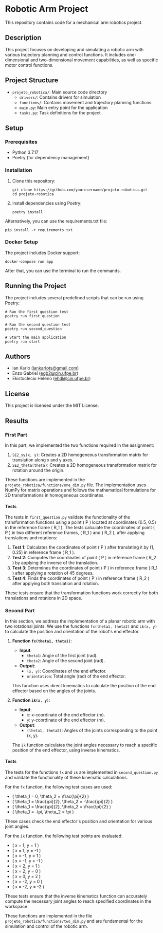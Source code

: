 # Robotic Arm Project

This repository contains code for a mechanical arm robotics project.

## Description

This project focuses on developing and simulating a robotic arm with various trajectory planning and control functions. It includes one-dimensional and two-dimensional movement capabilities, as well as specific motor control functions.

## Project Structure

- `projeto_robotica/`: Main source code directory
  - `drivers/`: Contains drivers for simulation
  - `functions/`: Contains movement and trajectory planning functions
  - `main.py`: Main entry point for the application
  - `tasks.py`: Task definitions for the project

## Setup

### Prerequisites

- Python 3.7.17
- Poetry (for dependency management)

### Installation

1. Clone this repository:
   ```
   git clone https://github.com/yourusername/projeto-robotica.git
   cd projeto-robotica
   ```

2. Install dependencies using Poetry:
   ```
   poetry install
   ```

Alternatively, you can use the requirements.txt file:
```
pip install -r requirements.txt
```

### Docker Setup

The project includes Docker support:

```
docker-compose run app
```

After that, you can use the terminal to run the commands.

## Running the Project

The project includes several predefined scripts that can be run using Poetry:

```
# Run the first question test
poetry run first_question

# Run the second question test
poetry run second_question

# Start the main application
poetry run start
```

## Authors

- Ian Karlo (iankarlots@gmail.com)
- Enzo Gabriel (egb2@cin.ufpe.br)
- Ekistoclecio Heleno (ehdl@cin.ufpe.br)

## License

This project is licensed under the MIT License.


## Results

### First Part
In this part, we implemented the two functions required in the assignment:

1. `SE2_xy(x, y)`: Creates a 2D homogeneous transformation matrix for translation along x and y axes.
2. `SE2_theta(theta)`: Creates a 2D homogeneous transformation matrix for rotation around the origin.

These functions are implemented in the `projeto_robotica/functions/one_dim.py` file. The implementation uses NumPy for matrix operations and follows the mathematical formulations for 2D transformations in homogeneous coordinates.

#### Tests
The tests in `first_question.py` validate the functionality of the transformation functions using a point \( P \) located at coordinates (0.5, 0.5) in the reference frame \( R_1 \). The tests calculate the coordinates of point \( P \) in two different reference frames, \( R_1 \) and \( R_2 \), after applying translations and rotations:

1. **Test 1**: Calculates the coordinates of point \( P \) after translating it by (1, 0.25) in reference frame \( R_1 \).
2. **Test 2**: Computes the coordinates of point \( P \) in reference frame \( R_2 \) by applying the inverse of the translation.
3. **Test 3**: Determines the coordinates of point \( P \) in reference frame \( R_1 \) after applying a rotation of 45 degrees.
4. **Test 4**: Finds the coordinates of point \( P \) in reference frame \( R_2 \) after applying both translation and rotation.

These tests ensure that the transformation functions work correctly for both translations and rotations in 2D space.

### Second Part
In this section, we address the implementation of a planar robotic arm with two rotational joints. We use the functions `fx(theta1, theta2)` and `ik(x, y)` to calculate the position and orientation of the robot's end effector.

1. **Function `fx(theta1, theta2)`**:
   - **Input**: 
     - `theta1`: Angle of the first joint (rad).
     - `theta2`: Angle of the second joint (rad).
   - **Output**: 
     - `(x, y)`: Coordinates of the end effector.
     - `orientation`: Total angle (rad) of the end effector.

   This function uses direct kinematics to calculate the position of the end effector based on the angles of the joints.

2. **Function `ik(x, y)`**:
   - **Input**: 
     - `x`: x-coordinate of the end effector (m).
     - `y`: y-coordinate of the end effector (m).
   - **Output**: 
     - `(theta1, theta2)`: Angles of the joints corresponding to the point (x, y).

   The `ik` function calculates the joint angles necessary to reach a specific position of the end effector, using inverse kinematics.

#### Tests
The tests for the functions `fx` and `ik` are implemented in `second_question.py` and validate the functionality of these kinematic calculations. 

For the `fx` function, the following test cases are used:
- \( \theta_1 = 0, \theta_2 = \frac{\pi}{2} \)
- \( \theta_1 = \frac{\pi}{2}, \theta_2 = -\frac{\pi}{2} \)
- \( \theta_1 = \frac{\pi}{2}, \theta_2 = \frac{\pi}{2} \)
- \( \theta_1 = -\pi, \theta_2 = \pi \)

These cases check the end effector's position and orientation for various joint angles.

For the `ik` function, the following test points are evaluated:
- \( x = 1, y = 1 \)
- \( x = 1, y = -1 \)
- \( x = -1, y = 1 \)
- \( x = -1, y = -1 \)
- \( x = 2, y = 1 \)
- \( x = 2, y = 0 \)
- \( x = 0, y = 2 \)
- \( x = -2, y = 0 \)
- \( x = -2, y = -2 \)

These tests ensure that the inverse kinematics function can accurately compute the necessary joint angles to reach specified coordinates in the workspace.

These functions are implemented in the file `projeto_robotica/functions/two_dim.py` and are fundamental for the simulation and control of the robotic arm.

